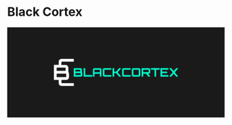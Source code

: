# Black Cortex

![BlackCortex Logo](https://raw.githubusercontent.com/BlackCortexAgent/.github/refs/heads/main/profile/BlackCortex-_BC-long.svg)
